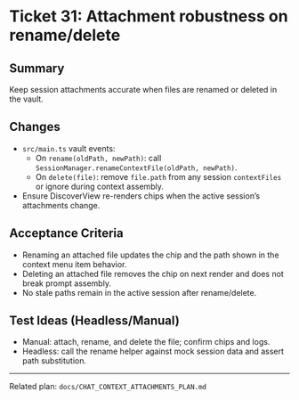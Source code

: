 # Ticket 31: Attachment robustness on rename/delete

## Summary
Keep session attachments accurate when files are renamed or deleted in the vault.

## Changes
- `src/main.ts` vault events:
  - On `rename(oldPath, newPath)`: call `SessionManager.renameContextFile(oldPath, newPath)`.
  - On `delete(file)`: remove `file.path` from any session `contextFiles` or ignore during context assembly.
- Ensure DiscoverView re-renders chips when the active session’s attachments change.

## Acceptance Criteria
- Renaming an attached file updates the chip and the path shown in the context menu item behavior.
- Deleting an attached file removes the chip on next render and does not break prompt assembly.
- No stale paths remain in the active session after rename/delete.

## Test Ideas (Headless/Manual)
- Manual: attach, rename, and delete the file; confirm chips and logs.
- Headless: call the rename helper against mock session data and assert path substitution.

---
Related plan: `docs/CHAT_CONTEXT_ATTACHMENTS_PLAN.md`
